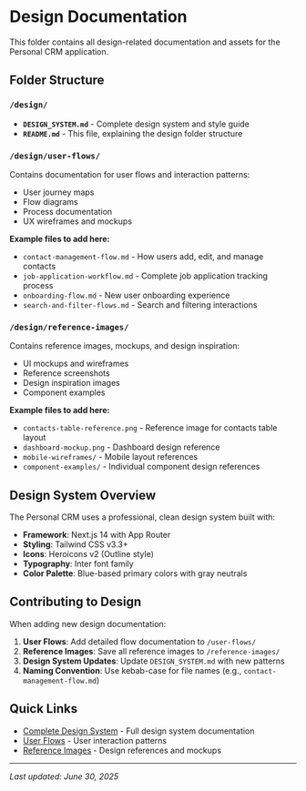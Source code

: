 # Design Documentation

This folder contains all design-related documentation and assets for the Personal CRM application.

## Folder Structure

### `/design/`
- **`DESIGN_SYSTEM.md`** - Complete design system and style guide
- **`README.md`** - This file, explaining the design folder structure

### `/design/user-flows/`
Contains documentation for user flows and interaction patterns:
- User journey maps
- Flow diagrams
- Process documentation
- UX wireframes and mockups

**Example files to add here:**
- `contact-management-flow.md` - How users add, edit, and manage contacts
- `job-application-workflow.md` - Complete job application tracking process
- `onboarding-flow.md` - New user onboarding experience
- `search-and-filter-flows.md` - Search and filtering interactions

### `/design/reference-images/`
Contains reference images, mockups, and design inspiration:
- UI mockups and wireframes
- Reference screenshots
- Design inspiration images
- Component examples

**Example files to add here:**
- `contacts-table-reference.png` - Reference image for contacts table layout
- `dashboard-mockup.png` - Dashboard design reference
- `mobile-wireframes/` - Mobile layout references
- `component-examples/` - Individual component design references

## Design System Overview

The Personal CRM uses a professional, clean design system built with:
- **Framework**: Next.js 14 with App Router
- **Styling**: Tailwind CSS v3.3+
- **Icons**: Heroicons v2 (Outline style)
- **Typography**: Inter font family
- **Color Palette**: Blue-based primary colors with gray neutrals

## Contributing to Design

When adding new design documentation:

1. **User Flows**: Add detailed flow documentation to `/user-flows/`
2. **Reference Images**: Save all reference images to `/reference-images/`
3. **Design System Updates**: Update `DESIGN_SYSTEM.md` with new patterns
4. **Naming Convention**: Use kebab-case for file names (e.g., `contact-management-flow.md`)

## Quick Links

- [Complete Design System](./DESIGN_SYSTEM.md) - Full design system documentation
- [User Flows](./user-flows/) - User interaction patterns
- [Reference Images](./reference-images/) - Design references and mockups

---

*Last updated: June 30, 2025*
